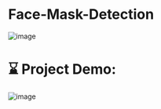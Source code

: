 #  Face-Mask-Detection
![image](https://user-images.githubusercontent.com/91404372/178973469-4c9b56b6-10ea-47c0-a81e-aa9eb7abf0f1.png)


# ⌛ Project Demo:

![image](https://user-images.githubusercontent.com/91404372/178973356-aed6df46-e8a8-41ae-bb30-fd9d3b21dea5.png)
